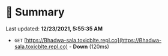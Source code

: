 # 📖 Summary
Last updated: **12/23/2021, 5:55:35 AM**

- `GET` [https://Bhadwa-sala.toxicblte.repl.co](https://Bhadwa-sala.toxicblte.repl.co) - **Down** (120ms)
